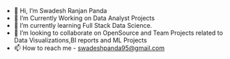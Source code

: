 - 👋 Hi, I’m Swadesh Ranjan Panda
- 👀 I’m Currently Working on Data Analyst Projects 
- 🌱 I’m currently learning Full Stack Data Science.
- 💞️ I’m looking to collaborate on OpenSource and Team Projects related to Data Visualizations,BI reports and ML Projects 
- 📫 How to reach me - swadeshpanda95@gmail.com



<!---
swadeshpanda/swadeshpanda is a ✨ special ✨ repository because its `README.md` (this file) appears on your GitHub profile.
You can click the Preview link to take a look at your changes.
--->
